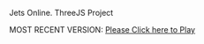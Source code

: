 Jets Online. ThreeJS Project

MOST RECENT VERSION: [Please Click here to Play](https://rawcdn.githack.com/alperenbutun/jets-online/b5b2f0d/index.html)
